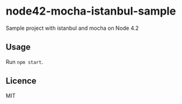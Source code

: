 # node42-mocha-istanbul-sample

Sample project with istanbul and mocha on Node 4.2

## Usage

Run `npm start`.

## Licence

MIT
